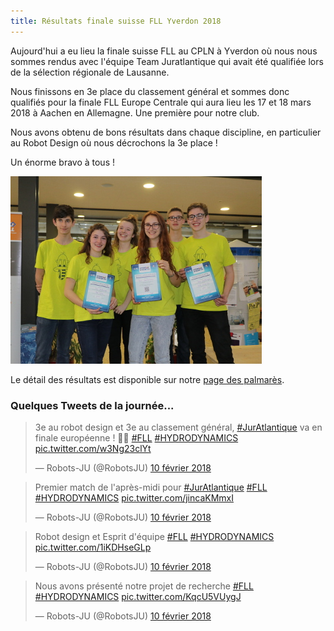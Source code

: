 ```yaml
---
title: Résultats finale suisse FLL Yverdon 2018
---
```


Aujourd'hui a eu lieu la finale suisse FLL au CPLN à Yverdon où nous nous sommes rendus avec l'équipe Team Juratlantique qui avait été qualifiée lors de la sélection régionale de Lausanne.

Nous finissons en 3e place du classement général et sommes donc qualifiés pour la finale FLL Europe Centrale qui aura lieu les 17 et 18 mars 2018 à Aachen en Allemagne.
Une première pour notre club.

Nous avons obtenu de bons résultats dans chaque discipline, en particulier au Robot Design où nous décrochons la 3e place !

Un énorme bravo à tous !

![Photo](/media/posts/2018-02-10-team-juratlantique.jpg)

<!--more-->

Le détail des résultats est disponible sur notre [page des palmarès](/palmares).

### Quelques Tweets de la journée...

<blockquote class="twitter-tweet" data-lang="fr"><p lang="fr" dir="ltr">3e au robot design et 3e au classement général, <a href="https://twitter.com/hashtag/JurAtlantique?src=hash&amp;ref_src=twsrc%5Etfw">#JurAtlantique</a> va en finale européenne ! 💪🏻 <a href="https://twitter.com/hashtag/FLL?src=hash&amp;ref_src=twsrc%5Etfw">#FLL</a> <a href="https://twitter.com/hashtag/HYDRODYNAMICS?src=hash&amp;ref_src=twsrc%5Etfw">#HYDRODYNAMICS</a> <a href="https://t.co/w3Ng23clYt">pic.twitter.com/w3Ng23clYt</a></p>&mdash; Robots-JU (@RobotsJU) <a href="https://twitter.com/RobotsJU/status/962357277486403585?ref_src=twsrc%5Etfw">10 février 2018</a></blockquote>
<blockquote class="twitter-tweet" data-lang="fr"><p lang="fr" dir="ltr">Premier match de l&#39;après-midi pour <a href="https://twitter.com/hashtag/JurAtlantique?src=hash&amp;ref_src=twsrc%5Etfw">#JurAtlantique</a> <a href="https://twitter.com/hashtag/FLL?src=hash&amp;ref_src=twsrc%5Etfw">#FLL</a> <a href="https://twitter.com/hashtag/HYDRODYNAMICS?src=hash&amp;ref_src=twsrc%5Etfw">#HYDRODYNAMICS</a> <a href="https://t.co/jincaKMmxI">pic.twitter.com/jincaKMmxI</a></p>&mdash; Robots-JU (@RobotsJU) <a href="https://twitter.com/RobotsJU/status/962290104734830592?ref_src=twsrc%5Etfw">10 février 2018</a></blockquote>
<blockquote class="twitter-tweet" data-lang="fr"><p lang="fr" dir="ltr">Robot design et Esprit d&#39;équipe <a href="https://twitter.com/hashtag/FLL?src=hash&amp;ref_src=twsrc%5Etfw">#FLL</a> <a href="https://twitter.com/hashtag/HYDRODYNAMICS?src=hash&amp;ref_src=twsrc%5Etfw">#HYDRODYNAMICS</a> <a href="https://t.co/1iKDHseGLp">pic.twitter.com/1iKDHseGLp</a></p>&mdash; Robots-JU (@RobotsJU) <a href="https://twitter.com/RobotsJU/status/962274039950692353?ref_src=twsrc%5Etfw">10 février 2018</a></blockquote>
<blockquote class="twitter-tweet" data-lang="fr"><p lang="fr" dir="ltr">Nous avons présenté notre projet de recherche <a href="https://twitter.com/hashtag/FLL?src=hash&amp;ref_src=twsrc%5Etfw">#FLL</a> <a href="https://twitter.com/hashtag/HYDRODYNAMICS?src=hash&amp;ref_src=twsrc%5Etfw">#HYDRODYNAMICS</a> <a href="https://t.co/KqcU5VUygJ">pic.twitter.com/KqcU5VUygJ</a></p>&mdash; Robots-JU (@RobotsJU) <a href="https://twitter.com/RobotsJU/status/962244981972000768?ref_src=twsrc%5Etfw">10 février 2018</a></blockquote>
<script async src="https://platform.twitter.com/widgets.js" charset="utf-8"></script>
